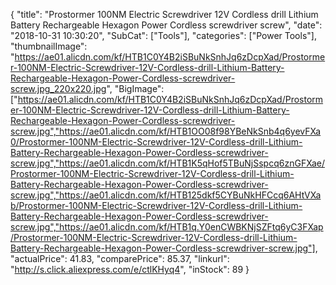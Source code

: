 {
	"title": "Prostormer 100NM Electric Screwdriver 12V Cordless drill Lithium Battery Rechargeable Hexagon Power Cordless screwdriver screw",
	"date": "2018-10-31 10:30:20",
	"SubCat": ["Tools"],
	"categories": ["Power Tools"],
	"thumbnailImage": "https://ae01.alicdn.com/kf/HTB1C0Y4B2iSBuNkSnhJq6zDcpXad/Prostormer-100NM-Electric-Screwdriver-12V-Cordless-drill-Lithium-Battery-Rechargeable-Hexagon-Power-Cordless-screwdriver-screw.jpg_220x220.jpg",
	"BigImage": ["https://ae01.alicdn.com/kf/HTB1C0Y4B2iSBuNkSnhJq6zDcpXad/Prostormer-100NM-Electric-Screwdriver-12V-Cordless-drill-Lithium-Battery-Rechargeable-Hexagon-Power-Cordless-screwdriver-screw.jpg","https://ae01.alicdn.com/kf/HTB1OO08f98YBeNkSnb4q6yevFXa0/Prostormer-100NM-Electric-Screwdriver-12V-Cordless-drill-Lithium-Battery-Rechargeable-Hexagon-Power-Cordless-screwdriver-screw.jpg","https://ae01.alicdn.com/kf/HTB1K5qHof5TBuNjSspcq6znGFXae/Prostormer-100NM-Electric-Screwdriver-12V-Cordless-drill-Lithium-Battery-Rechargeable-Hexagon-Power-Cordless-screwdriver-screw.jpg","https://ae01.alicdn.com/kf/HTB125dkf5CYBuNkHFCcq6AHtVXab/Prostormer-100NM-Electric-Screwdriver-12V-Cordless-drill-Lithium-Battery-Rechargeable-Hexagon-Power-Cordless-screwdriver-screw.jpg","https://ae01.alicdn.com/kf/HTB1q.Y0enCWBKNjSZFtq6yC3FXap/Prostormer-100NM-Electric-Screwdriver-12V-Cordless-drill-Lithium-Battery-Rechargeable-Hexagon-Power-Cordless-screwdriver-screw.jpg"],
	"actualPrice": 41.83,
	"comparePrice": 85.37,
	"linkurl": "http://s.click.aliexpress.com/e/ctlKHyq4",
	"inStock": 89
}
